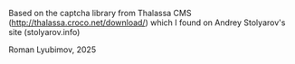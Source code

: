 Based on the captcha library from Thalassa CMS (http://thalassa.croco.net/download/) which I found on Andrey Stolyarov's site (stolyarov.info)

Roman Lyubimov, 2025